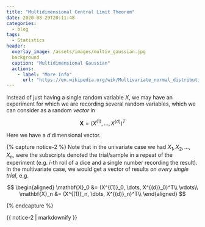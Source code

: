```yaml
---
title: "Multidimensional Central Limit Theorem"
date: 2020-08-29T20:11:48
categories:
  - blog
tags:
  - Statistics
header:
  overlay_image: /assets/images/multiv_gaussian.jpg
  background
  caption: "Multidimensional Gaussian"
  actions:
    - label: "More Info"
      url: "https://en.wikipedia.org/wik/Multivariate_normal_distribution"
---
```



Instead of just having a single random variable $X$, we may have an experiment for which we are recording several random variables, which we can consider as a random *vector* in 

$$
\mathbf{X} = (X^{(1)}, \dots, X^{(d)})^T
$$

Here we have a $d$ dimensional vector.

{% capture notice-2 %}
Note that in the univariate case we had $X_1, X_2, \dots, X_n$, were the subscripts denoted the trial/sample in a repeat of the experiment (e.g. $i$-th roll of a dice and a single number recording the result). In the multivariate case, we would get a vector of results *on every single trial*, e.g. 


$$
\begin{aligned}
\mathbf{X}_0 &= (X^{(1)}_0, \dots, X^{(d)}_0)^T\\
\vdots\\
\mathbf{X}_n &= (X^{(1)}_n, \dots, X^{(d)}_n)^T\\
\end{aligned}
$$
 
{% endcapture %}
<div class="notice">{{ notice-2 | markdownify }}</div>
